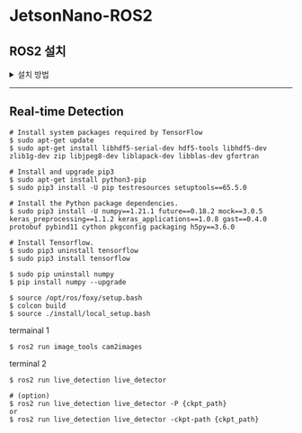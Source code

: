 # JetsonNano-ROS2

## ROS2 설치
<details>
<summary> 설치 방법 </summary>
<div markdown="1">

```
$ sh ./install_ros2_jetson_nano.sh
$ sh ./plus.sh
```

### SD 카드 파티션 늘리는 방법

[참고 사이트](https://omorobot.gitbook.io/manual/product/omo-r1mini/r1mini-pro/jetson-nano)
```
$ sudo apt update
$ sudo apt install -y gparted
$ sudo gparted
```
</div>
</details>

-----

## Real-time Detection 

```
# Install system packages required by TensorFlow
$ sudo apt-get update
$ sudo apt-get install libhdf5-serial-dev hdf5-tools libhdf5-dev zlib1g-dev zip libjpeg8-dev liblapack-dev libblas-dev gfortran
```

```
# Install and upgrade pip3
$ sudo apt-get install python3-pip
$ sudo pip3 install -U pip testresources setuptools==65.5.0 
```

```
# Install the Python package dependencies.
$ sudo pip3 install -U numpy==1.21.1 future==0.18.2 mock==3.0.5 keras_preprocessing==1.1.2 keras_applications==1.0.8 gast==0.4.0 protobuf pybind11 cython pkgconfig packaging h5py==3.6.0
```

```
# Install Tensorflow.
$ sudo pip3 uninstall tensorflow
$ sudo pip3 install tensorflow

$ sudo pip uninstall numpy
$ pip install numpy --upgrade
```


```
$ source /opt/ros/foxy/setup.bash
$ colcon build
$ source ./install/local_setup.bash
```

termainal 1
```
$ ros2 run image_tools cam2images
```

terminal 2
```
$ ros2 run live_detection live_detector

# (option)
$ ros2 run live_detection live_detector -P {ckpt_path}
or
$ ros2 run live_detection live_detector -ckpt-path {ckpt_path}
```
